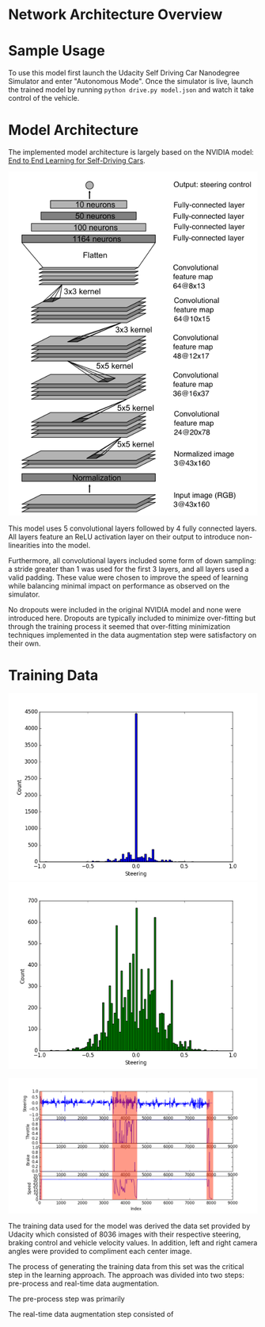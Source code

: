 # Network Architecture Overview

# Sample Usage

To use this model first launch the Udacity Self Driving Car Nanodegree Simulator and enter "Autonomous Mode". Once the simulator is live, launch the trained model by running `python drive.py model.json` and watch it take control of the vehicle.

# Model Architecture

The implemented model architecture is largely based on the NVIDIA model: [End to End Learning for Self-Driving Cars](https://arxiv.org/pdf/1604.07316v1.pdf).

![Model Architecture](etc/ModelArchitecture.png)

This model uses 5 convolutional layers followed by 4 fully connected layers. All layers feature an ReLU activation layer on their output  to introduce non-linearities into the model.

Furthermore, all convolutional layers included some form of down sampling: a stride greater than 1 was used for the first 3 layers, and all layers used a valid padding. These value were chosen to improve the speed of learning while balancing minimal impact on performance as observed on the simulator.

No dropouts were included in the original NVIDIA model and none were introduced here. Dropouts are typically included to minimize over-fitting but through the training process it seemed that over-fitting minimization techniques implemented in the data augmentation step were satisfactory on their own.

# Training Data

![Original Data Histogram](etc/hist_original.png) ![Pre-processed Data Histogram](etc/hist_filtered.png)

![Vehicle Data](etc/vehicle_signals.png)

The training data used for the model was derived the data set provided by Udacity which consisted of 8036 images with their respective steering, braking control and vehicle velocity values. In addition, left and right camera angles were provided to compliment each center image.

The process of generating the training data from this set was the critical step in the learning approach. The approach was divided into two steps: pre-process and real-time data augmentation.

The pre-process step was primarily

The real-time data augmentation step consisted of
